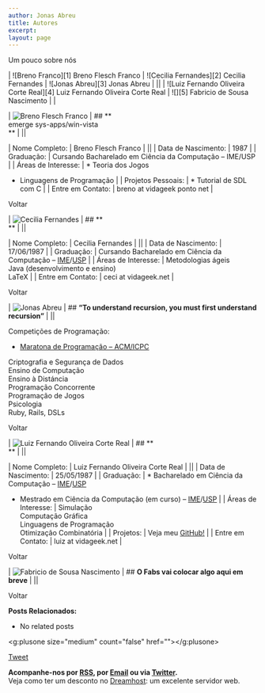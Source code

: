 ```yaml
---
author: Jonas Abreu
title: Autores
excerpt:
layout: page
---
```

Um pouco sobre nós

</p> 
| ![Breno Franco][1]  
Breno Flesch Franco                                    | ![Cecilia Fernandes][2]  
Cecilia Fernandes | ![Jonas Abreu][3]  
Jonas Abreu |
||
| ![Luiz Fernando Oliveira Corte Real][4]  
Luiz Fernando Oliveira Corte Real | ![][5]  
Fabricio de Sousa Nascimento       |                                 |



| ![Breno Flesch Franco][6] | ## **  
emerge sys-apps/win-vista  
** |
||





| Nome Completo:      | Breno Flesch Franco                                     |
||
| Data de Nascimento: | 1987                                                    |
| Graduação:          | Cursando Bacharelado em Ciência da Computação – IME/USP |
| Áreas de Interesse: | *   Teoria dos Jogos
*   Linguagens de Programação      |
| Projetos Pessoais:  | *   Tutorial de SDL com C                               |
| Entre em Contato:   | breno at vidageek ponto net                             |

Voltar



| ![Cecilia Fernandes][6] | ## **  
** |
||

| Nome Completo:      | Cecilia Fernandes                                                 |
||
| Data de Nascimento: | 17/06/1987                                                        |
| Graduação:          | Cursando Bacharelado em Ciência da Computação – [IME][7]/[USP][8] |
| Áreas de Interesse: | Metodologias ágeis  
Java (desenvolvimento e ensino)  
LaTeX      |
| Entre em Contato:   | ceci at vidageek.net                                              |

Voltar



| ![Jonas Abreu][6] | ## **“To understand recursion, you must first understand recursion”** |
||

Competições de Programação:</p> 
*   [Maratona de Programação – ACM/ICPC][9]

Criptografia e Segurança de Dados  
Ensino de Computação  
Ensino à Distáncia  
Programação Concorrente  
Programação de Jogos  
Psicologia  
Ruby, Rails, DSLs</td> </tr> 


</tbody> </table> 
Voltar</div> 



| ![Luiz Fernando Oliveira Corte Real][6] | ## **  
** |
||



| Nome Completo:      | Luiz Fernando Oliveira Corte Real                                                                                                 |
||
| Data de Nascimento: | 25/05/1987                                                                                                                        |
| Graduação:          | *   Bacharelado em Ciência da Computação – [IME][7]/[USP][8]
*   Mestrado em Ciência da Computação (em curso) – [IME][7]/[USP][8] |
| Áreas de Interesse: | Simulação  
Computação Gráfica  
Linguagens de Programação  
Otimização Combinatória                                              |
| Projetos:           | Veja meu [GitHub!][11]                                                                                                            |
| Entre em Contato:   | luiz at vidageek.net                                                                                                              |

Voltar



| ![Fabricio de Sousa Nascimento][6] | ## **O Fabs vai colocar algo aqui em breve** |
||

Voltar

**Posts Relacionados:** 
*   No related posts

<g:plusone size="medium" count="false" href=""></g:plusone> 

[Tweet][12] 





**Acompanhe-nos por [ RSS][13], por [Email][14] ou via [Twitter][15].**  
Veja como ter um desconto no [Dreamhost][16]: um excelente servidor web.

 [1]: http://www.vidageek.net/wp-content/public_html/avatar_none_m.png
 [2]: http://www.vidageek.net/wp-content/public_html/avatar_none_f.png
 [3]: http://www.vidageek.net/wp-content/public_html/avatar_jonas.jpg
 [4]: http://vidageek.net/wp-content/public_html/avatar_luiz.jpg
 [5]: http://notrombone.files.wordpress.com/2007/07/green-tree.jpg
 [6]: http://www.vidageek.net/wp-content/public_html/foto_none.png
 [7]: http://www.ime.usp.br/
 [8]: http://www.usp.br/
 [9]: http://acm.uva.es/problemset/usersnew.php?user=26195&mode=1
 [10]: http://www.caelumobjecs.com/opensource/tubaina
 [11]: http://github.com/luiz
 [12]: https://twitter.com/share
 [13]: http://feeds.feedburner.com/VidaGeek
 [14]: http://feedburner.google.com/fb/a/mailverify?uri=VidaGeek&loc=pt_BR
 [15]: http://twitter.com/blogvidageek
 [16]: http://vidageek.net/dreamhost/